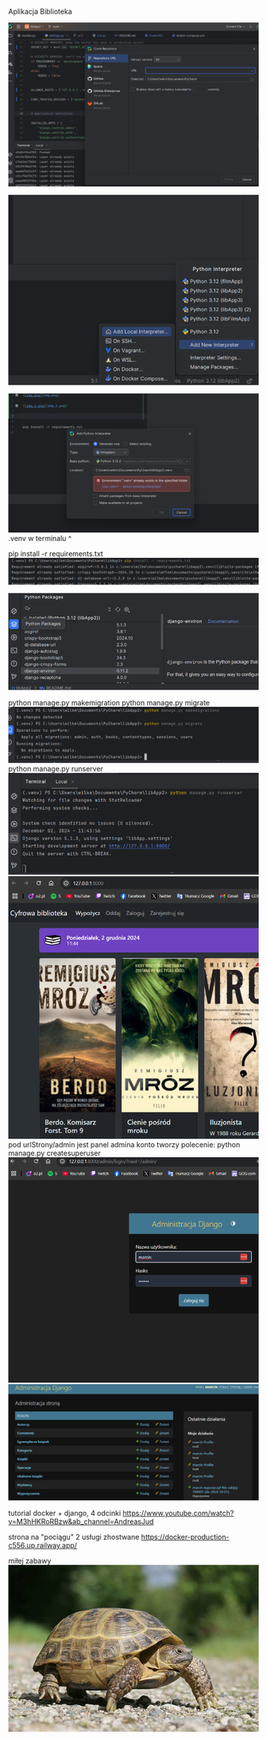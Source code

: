Aplikacja Biblioteka

![img.png](img.png)

![img_1.png](img_1.png)

![img_2.png](img_2.png)
.venv w terminalu ^


pip install -r requirements.txt
![img_3.png](img_3.png)

![img_4.png](img_4.png)

python manage.py makemigration
python manage.py migrate
![img_6.png](img_6.png)
python manage.py runserver  
![img_7.png](img_7.png)
![img_8.png](img_8.png)
pod urlStrony/admin jest panel admina konto tworzy polecenie:
python manage.py createsuperuser
![img_10.png](img_10.png)
![img_11.png](img_11.png)

tutorial docker + django, 4 odcinki
https://www.youtube.com/watch?v=M3hHKRoRBzw&ab_channel=AndreasJud

strona na "pociągu" 2 usługi zhostwane
https://docker-production-c556.up.railway.app/

miłej zabawy 
![img_9.png](img_9.png)